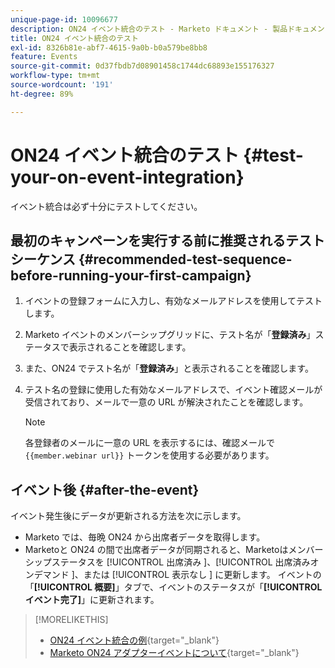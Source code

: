 ```yaml
---
unique-page-id: 10096677
description: ON24 イベント統合のテスト - Marketo ドキュメント - 製品ドキュメント
title: ON24 イベント統合のテスト
exl-id: 8326b81e-abf7-4615-9a0b-b0a579be8bb8
feature: Events
source-git-commit: 0d37fbdb7d08901458c1744dc68893e155176327
workflow-type: tm+mt
source-wordcount: '191'
ht-degree: 89%

---
```


# ON24 イベント統合のテスト {#test-your-on-event-integration}

イベント統合は必ず十分にテストしてください。

## 最初のキャンペーンを実行する前に推奨されるテストシーケンス {#recommended-test-sequence-before-running-your-first-campaign}

1. イベントの登録フォームに入力し、有効なメールアドレスを使用してテストします。
1. Marketo イベントのメンバーシップグリッドに、テスト名が「**登録済み**」ステータスで表示されることを確認します。
1. また、ON24 でテスト名が「**登録済み**」と表示されることを確認します。
1. テスト名の登録に使用した有効なメールアドレスで、イベント確認メールが受信されており、メールで一意の URL が解決されたことを確認します。

   >[!NOTE]
   >
   >各登録者のメールに一意の URL を表示するには、確認メールで `{{member.webinar url}}` トークンを使用する必要があります。

## イベント後 {#after-the-event}

イベント発生後にデータが更新される方法を次に示します。

* Marketo では、毎晩 ON24 から出席者データを取得します。
* Marketoと ON24 の間で出席者データが同期されると、Marketoはメンバーシップステータスを [!UICONTROL  出席済み ]、[!UICONTROL  出席済みオンデマンド ]、または [!UICONTROL  表示なし ] に更新します。 イベントの「**[!UICONTROL 概要]**」タブで、イベントのステータスが「**[!UICONTROL イベント完了]**」に更新されます。

>[!MORELIKETHIS]
>
>* [ON24 イベント統合の例](/help/marketo/product-docs/demand-generation/events/create-an-event/create-an-event-with-the-marketo-on24-adapter/example-on24-event-integration.md){target="_blank"}
>* [Marketo ON24 アダプターイベントについて](/help/marketo/product-docs/demand-generation/events/create-an-event/create-an-event-with-the-marketo-on24-adapter/understanding-marketo-on24-adapter-events.md){target="_blank"}
